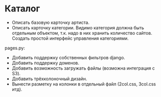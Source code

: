 Каталог
=======

- Описать базовую карточку артиста.
- Описать карточку категории.  Видимо категория должна быть отдельным объектом,
  т.к. надо в них хранить количество сайтов.  Создать простой интерфейс
  управления категориями.


pages.py:

- Добавить поддержку собственных фильтров django.
- Добавить поддержку доменов.
- Добавить возможность загружать файлы (возможна интеграция с S3).
- Добавить трёхколоночный дизайн.
- Вынести разметку на колонки в отдельный файл (2col.css, 3col.css итд).
